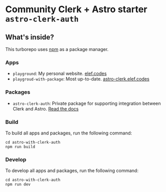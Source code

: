 # Community Clerk + Astro starter `astro-clerk-auth`

## What's inside?

This turborepo uses [npm](https://www.npmjs.com/) as a package manager.

### Apps

- `playground`: My personal website. [elef.codes](https://elef.codes/)
- `playgroud-with-package`: Most up-to-date. [astro-clerk.elef.codes](https://astro-clerk.elef.codes/)

### Packages
- `astro-clerk-auth`: Private package for supporting integration between Clerk and Astro. [Read the docs](./packages/astro-clerk-auth/README.md)

### Build

To build all apps and packages, run the following command:

```
cd astro-with-clerk-auth
npm run build
```

### Develop

To develop all apps and packages, run the following command:

```
cd astro-with-clerk-auth
npm run dev
```
